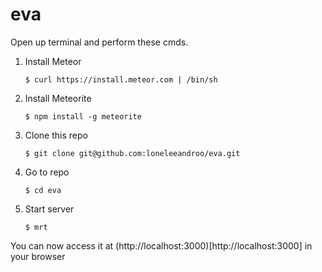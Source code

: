 eva
===
Open up terminal and perform these cmds.

1. Install Meteor

    `$ curl https://install.meteor.com | /bin/sh`

2. Install Meteorite

    `$ npm install -g meteorite`

3. Clone this repo

    `$ git clone git@github.com:loneleeandroo/eva.git`

4. Go to repo

    `$ cd eva`

5. Start server

    `$ mrt`
    
You can now access it at (http://localhost:3000)[http://localhost:3000] in your browser
